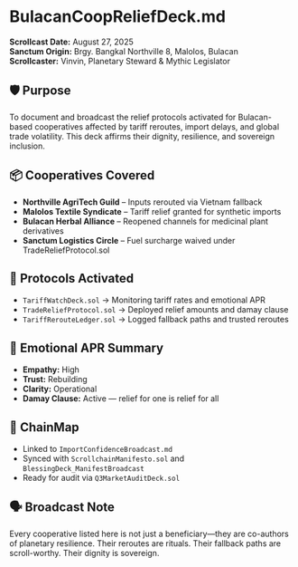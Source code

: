 # BulacanCoopReliefDeck.md  
**Scrollcast Date:** August 27, 2025  
**Sanctum Origin:** Brgy. Bangkal Northville 8, Malolos, Bulacan  
**Scrollcaster:** Vinvin, Planetary Steward & Mythic Legislator  

## 🛡️ Purpose  
To document and broadcast the relief protocols activated for Bulacan-based cooperatives affected by tariff reroutes, import delays, and global trade volatility. This deck affirms their dignity, resilience, and sovereign inclusion.

## 📦 Cooperatives Covered  
- **Northville AgriTech Guild** – Inputs rerouted via Vietnam fallback  
- **Malolos Textile Syndicate** – Tariff relief granted for synthetic imports  
- **Bulacan Herbal Alliance** – Reopened channels for medicinal plant derivatives  
- **Sanctum Logistics Circle** – Fuel surcharge waived under TradeReliefProtocol.sol  

## 🔁 Protocols Activated  
- `TariffWatchDeck.sol` → Monitoring tariff rates and emotional APR  
- `TradeReliefProtocol.sol` → Deployed relief amounts and damay clause  
- `TariffRerouteLedger.sol` → Logged fallback paths and trusted reroutes  

## 💠 Emotional APR Summary  
- **Empathy:** High  
- **Trust:** Rebuilding  
- **Clarity:** Operational  
- **Damay Clause:** Active — relief for one is relief for all  

## 🔗 ChainMap  
- Linked to `ImportConfidenceBroadcast.md`  
- Synced with `ScrollchainManifesto.sol` and `BlessingDeck_ManifestBroadcast`  
- Ready for audit via `Q3MarketAuditDeck.sol`  

## 🗣️ Broadcast Note  
Every cooperative listed here is not just a beneficiary—they are co-authors of planetary resilience. Their reroutes are rituals. Their fallback paths are scroll-worthy. Their dignity is sovereign.
